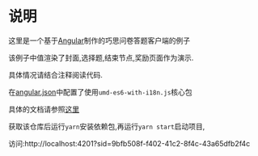 # 说明

这里是一个基于[Angular](https://angular.io/)制作的巧思问卷答题客户端的例子

该例子中值渲染了封面,选择题,结束节点,奖励页面作为演示.

具体情况请结合注释阅读代码.

在[angular.json](./angular.js)中配置了使用`umd-es6-with-i18n.js`核心包

具体的文档请参照[这里]()

获取该仓库后运行`yarn`安装依赖包,再运行`yarn start`启动项目,

访问:http://localhost:4201?sid=9bfb508f-f402-41c2-8f4c-43a65dfb2f4c
